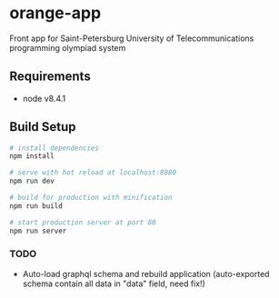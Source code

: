 # orange-app
Front app for Saint-Petersburg University of Telecommunications programming olympiad system

## Requirements
- node v8.4.1

## Build Setup

``` bash
# install dependencies
npm install

# serve with hot reload at localhost:8080
npm run dev

# build for production with minification
npm run build

# start production server at port 80
npm run server
```

### TODO
* Auto-load graphql schema and rebuild application (auto-exported schema contain all data
in "data" field, need fix!)
